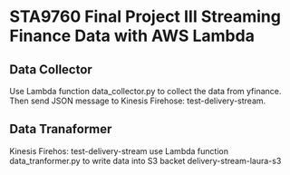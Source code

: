 # STA9760 Final Project III  Streaming Finance Data with AWS Lambda
## Data Collector
Use Lambda function data_collector.py to collect the data from yfinance. Then send JSON message to Kinesis Firehose: test-delivery-stream.


## Data Tranaformer
Kinesis Firehos: test-delivery-stream use Lambda function data_tranformer.py to write data into S3 backet delivery-stream-laura-s3


